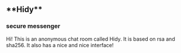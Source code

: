 <h2 alighn="center"> **Hidy** </h2>
<h3 alighn="center"> secure messenger </h3>



Hi! This is an anonymous chat room called Hidy. It is based on rsa and sha256. It also has a nice and nice interface!
